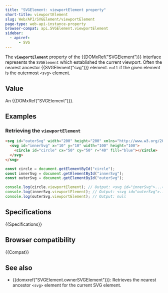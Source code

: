 ```yaml
---
title: "SVGElement: viewportElement property"
short-title: viewportElement
slug: Web/API/SVGElement/viewportElement
page-type: web-api-instance-property
browser-compat: api.SVGElement.viewportElement
sidebar:
  - apiref:
      - SVG
---
```


The **`viewportElement`** property of the {{DOMxRef("SVGElement")}} interface represents the `SVGElement` which established the current viewport. Often the nearest ancestor {{SVGElement("svg")}} element. `null` if the given element is the outermost `<svg>` element.

## Value

An {{DOMxRef("SVGElement")}}.

## Examples

### Retrieving the `viewportElement`

```html
<svg id="outerSvg" width="200" height="200" xmlns="http://www.w3.org/2000/svg">
  <svg id="innerSvg" x="10" y="10" width="100" height="100">
    <circle id="circle" cx="50" cy="50" r="40" fill="blue"></circle>
  </svg>
</svg>
```

```js
const circle = document.getElementById("circle");
const innerSvg = document.getElementById("innerSvg");
const outerSvg = document.getElementById("outerSvg");

console.log(circle.viewportElement); // Output: <svg id="innerSvg">...</svg>
console.log(innerSvg.viewportElement); // Output: <svg id="outerSvg">...</svg>
console.log(outerSvg.viewportElement); // Output: null
```

## Specifications

{{Specifications}}

## Browser compatibility

{{Compat}}

## See also

- {{domxref("SVGElement.ownerSVGElement")}}: Retrieves the nearest ancestor `<svg>` element for the current SVG element.
